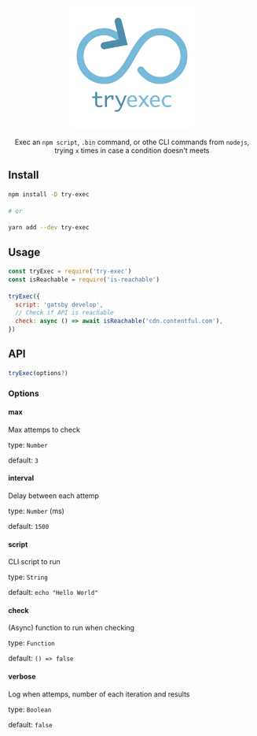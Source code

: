 <p align="center">
  <img src="tryexec.png" width="250" />
</p>

<p align="center">Exec an <code>npm script</code>, <code>.bin</code> command, or othe CLI commands from <code>nodejs</code>, trying <code>x</code> times in case a condition doesn't meets</p>

## Install

```bash
npm install -D try-exec

# or

yarn add --dev try-exec
```

## Usage

```js
const tryExec = require('try-exec')
const isReachable = require('is-reachable')

tryExec({
  script: 'gatsby develop',
  // Check if API is reachable
  check: async () => await isReachable('cdn.contentful.com'),
})
```

## API

```js
tryExec(options?)
```

### Options

#### max

Max attemps to check

type: `Number`

default: `3`

#### interval

Delay between each attemp

type: `Number` (ms)

default: `1500`

#### script

CLI script to run

type: `String`

default: `echo "Hello World"`

#### check

(Async) function to run when checking

type: `Function`

default: `() => false`

#### verbose

Log when attemps, number of each iteration and results

type: `Boolean`

default: `false`
